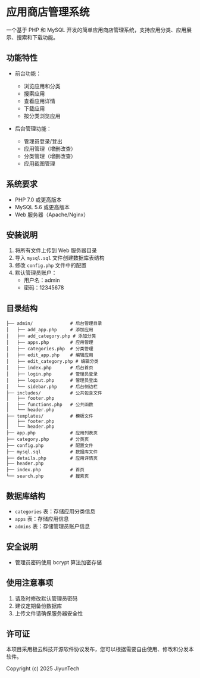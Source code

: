 # 应用商店管理系统

一个基于 PHP 和 MySQL 开发的简单应用商店管理系统，支持应用分类、应用展示、搜索和下载功能。

## 功能特性

- 前台功能：
  - 浏览应用和分类
  - 搜索应用
  - 查看应用详情
  - 下载应用
  - 按分类浏览应用

- 后台管理功能：
  - 管理员登录/登出
  - 应用管理（增删改查）
  - 分类管理（增删改查）
  - 应用截图管理

## 系统要求

- PHP 7.0 或更高版本
- MySQL 5.6 或更高版本
- Web 服务器（Apache/Nginx）

## 安装说明

1. 将所有文件上传到 Web 服务器目录
2. 导入 `mysql.sql` 文件创建数据库表结构
3. 修改 `config.php` 文件中的配置
4. 默认管理员账户：
   - 用户名：admin
   - 密码：12345678

## 目录结构

```
├── admin/              # 后台管理目录
│   ├── add_app.php     # 添加应用
│   ├── add_category.php # 添加分类
│   ├── apps.php        # 应用管理
│   ├── categories.php  # 分类管理
│   ├── edit_app.php    # 编辑应用
│   ├── edit_category.php # 编辑分类
│   ├── index.php       # 后台首页
│   ├── login.php       # 管理员登录
│   ├── logout.php      # 管理员登出
│   └── sidebar.php     # 后台侧边栏
├── includes/           # 公共包含文件
│   ├── footer.php
│   ├── functions.php   # 公共函数
│   └── header.php
├── templates/          # 模板文件
│   ├── footer.php
│   └── header.php
├── app.php             # 应用列表页
├── category.php        # 分类页
├── config.php          # 配置文件
├── mysql.sql           # 数据库文件
├── details.php         # 应用详情页
├── header.php
├── index.php           # 首页
└── search.php          # 搜索页
```

## 数据库结构

- `categories` 表：存储应用分类信息
- `apps` 表：存储应用信息
- `admins` 表：存储管理员账户信息

## 安全说明

- 管理员密码使用 bcrypt 算法加密存储
## 使用注意事项

1. 请及时修改默认管理员密码
2. 建议定期备份数据库
3. 上传文件请确保服务器安全性

## 许可证

本项目采用极云科技开源软件协议发布，您可以根据需要自由使用、修改和分发本软件。

Copyright (c) 2025 JiyunTech